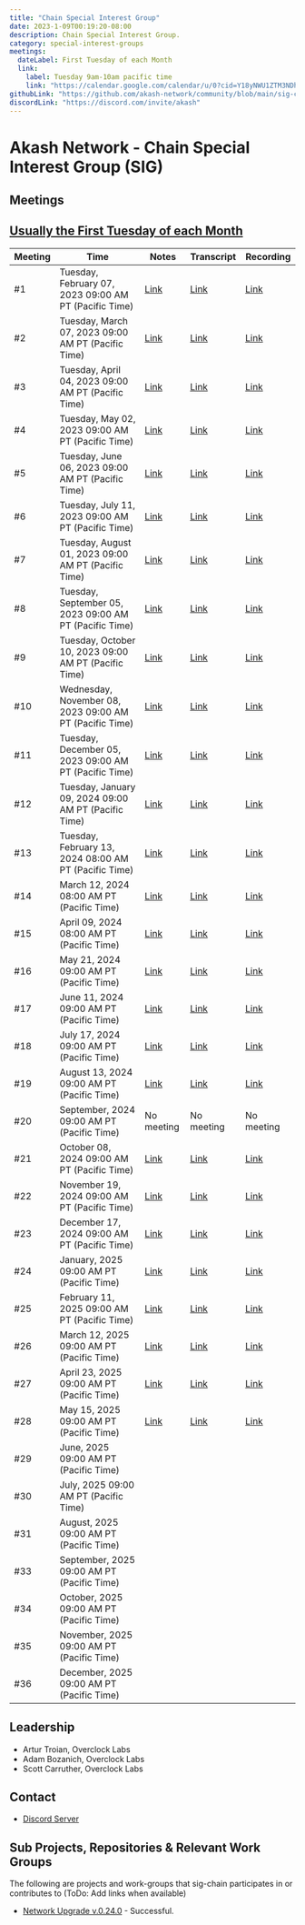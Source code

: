 ```yaml
---
title: "Chain Special Interest Group"
date: 2023-1-09T00:19:20-08:00
description: Chain Special Interest Group.
category: special-interest-groups
meetings:
  dateLabel: First Tuesday of each Month
  link:
    label: Tuesday 9am-10am pacific time
    link: "https://calendar.google.com/calendar/u/0?cid=Y18yNWU1ZTM3NDhlNGM0YWI3YTU1ZjQxZmJjNWViZWJjYzBhMDNiNDBmYjAyODc4NWYxNDE1OWJmYWViZWExMmUyQGdyb3VwLmNhbGVuZGFyLmdvb2dsZS5jb20"
githubLink: "https://github.com/akash-network/community/blob/main/sig-chain"
discordLink: "https://discord.com/invite/akash"
---
```


# Akash Network - Chain Special Interest Group (SIG)

## Meetings

## [Usually the First Tuesday of each Month](https://calendar.google.com/calendar/u/0?cid=Y18yNWU1ZTM3NDhlNGM0YWI3YTU1ZjQxZmJjNWViZWJjYzBhMDNiNDBmYjAyODc4NWYxNDE1OWJmYWViZWExMmUyQGdyb3VwLmNhbGVuZGFyLmdvb2dsZS5jb20)

| Meeting | Time                                                    | Notes                                                                                             | Transcript                                                                                                   | Recording                                                                                                                    |
| ------- | ------------------------------------------------------- | ------------------------------------------------------------------------------------------------- | ------------------------------------------------------------------------------------------------------------ | ---------------------------------------------------------------------------------------------------------------------------- |
| #1      | Tuesday, February 07, 2023 09:00 AM PT (Pacific Time)   | [Link](https://github.com/akash-network/community/blob/main/sig-chain/meetings/001-2023-02-08.md) | [Link](https://github.com/akash-network/community/blob/main/sig-chain/meetings/001-2023-02-08.md#transcript) | [Link](https://syav3u2trpuey4ercatgjmfetbsgauto4l6dweuzzeakfcfss5hq.arweave.net/lgFd01OL6ExwkRAmZLCkmGRgUm7i_DsSmckAooiyl08) |
| #2      | Tuesday, March 07, 2023 09:00 AM PT (Pacific Time)      | [Link](https://github.com/akash-network/community/blob/main/sig-chain/meetings/002-2023-03-07.md) | [Link](https://github.com/akash-network/community/blob/main/sig-chain/meetings/002-2023-03-07.md#transcript) | [Link](https://bnh5kltqeq2lawpenq3kdfi36yt4djl7gnsflaxset6d5jiucouq.arweave.net/C0_VLnAkNLBZ5Gw2oZUb9ifBpX8zZFWC8iT8PqUUE6k) |
| #3      | Tuesday, April 04, 2023 09:00 AM PT (Pacific Time)      | [Link](https://github.com/akash-network/community/blob/main/sig-chain/meetings/003-2023-04-04.md) | [Link](https://github.com/akash-network/community/blob/main/sig-chain/meetings/003-2023-04-04.md#transcript) | [Link](https://rtk5di5v7ki4rrepzufg5xvx7oakcpukzclwamohbfxn5kcgy3vq.arweave.net/jNXRo7X6kcjEj80Kbt63-4ChPorIl2Axxwlu3qhGxus) |
| #4      | Tuesday, May 02, 2023 09:00 AM PT (Pacific Time)        | [Link](https://github.com/akash-network/community/blob/main/sig-chain/meetings/004-2023-05-02.md) | [Link](https://github.com/akash-network/community/blob/main/sig-chain/meetings/004-2023-05-02.md#transcript) | [Link](https://ilt2quvvl4fkghho2kegz6q7vjpgza5dttrdrvswm6v5isdpsoeq.arweave.net/QueoUrVfCqMc7tKIbPofql5sg6Oc4jjWVmer1Ehvk4k) |
| #5      | Tuesday, June 06, 2023 09:00 AM PT (Pacific Time)       | [Link](https://github.com/akash-network/community/blob/main/sig-chain/meetings/004-2023-05-02.md) | [Link](https://github.com/akash-network/community/blob/main/sig-chain/meetings/004-2023-05-02.md#transcript) | [Link](https://ilt2quvvl4fkghho2kegz6q7vjpgza5dttrdrvswm6v5isdpsoeq.arweave.net/QueoUrVfCqMc7tKIbPofql5sg6Oc4jjWVmer1Ehvk4k) |
| #6      | Tuesday, July 11, 2023 09:00 AM PT (Pacific Time)       | [Link](https://github.com/akash-network/community/blob/main/sig-chain/meetings/006-2023-07-11.md) | [Link](https://github.com/akash-network/community/blob/main/sig-chain/meetings/006-2023-07-11.md#transcript) | [Link](https://sxisediwxnr2rnn2kq4dte3bkw2p7fsbg5h2fuc3tsrgimbgnfkq.arweave.net/ldEiDRa7Y6i1ulQ4OZNhVbT_lkE3T6LQW5yiZDAmaVU) |
| #7      | Tuesday, August 01, 2023 09:00 AM PT (Pacific Time)     | [Link](https://github.com/akash-network/community/blob/main/sig-chain/meetings/007-2023-08-01.md) | [Link](https://github.com/akash-network/community/blob/main/sig-chain/meetings/007-2023-08-01.md#transcript) | [Link](https://ublt6v3ytezl3kaq6ygiaz2zk52wxhmp7khokzmiy2ufgjheanpa.arweave.net/oFc_V3iZMr2oEPYMgGdZV3VrnY_6juVliMaoUyTkA14) |
| #8      | Tuesday, September 05, 2023 09:00 AM PT (Pacific Time)  | [Link](https://github.com/akash-network/community/blob/main/sig-chain/meetings/008-2023-09-05.md) | [Link](https://github.com/akash-network/community/blob/main/sig-chain/meetings/008-2023-09-05.md#transcript) | [Link](https://r67rmtmtcv66e7edkvshs42dzkzhk46xpknlhrtrvzwkvdm464ja.arweave.net/j78WTZMVfeJ8g1VkeXNDyrJ1c9d6mrPGca5sqo2c9xI) |
| #9      | Tuesday, October 10, 2023 09:00 AM PT (Pacific Time)    | [Link](https://github.com/akash-network/community/blob/main/sig-chain/meetings/009-2023-10-10.md) | [Link](https://github.com/akash-network/community/blob/main/sig-chain/meetings/009-2023-10-10.md#transcript) | [Link](https://nyvxvysvdc5oz5zwbmxrvtkyh2n2rrsqkopr2gxgpd7gkptvvsyq.arweave.net/bit64lUYuuz3NgsvGs1YPpuoxlBTnx0a5nj-ZT51rLE) |
| #10     | Wednesday, November 08, 2023 09:00 AM PT (Pacific Time) | [Link](https://github.com/akash-network/community/blob/main/sig-chain/meetings/011-2023-11-08.md) | [Link](https://github.com/akash-network/community/blob/main/sig-chain/meetings/011-2023-11-08.md#transcript) | [Link](https://sshyyg4r3uoeixzudilhwdkncekgk3yw5m6mulso6foidluersuq.arweave.net/lI-MG5HdHERfNBoWew1NERRlbxbrPMouTvFcga6EjKk) |
| #11     | Tuesday, December 05, 2023 09:00 AM PT (Pacific Time)   | [Link](https://github.com/akash-network/community/blob/main/sig-chain/meetings/011-2023-12-05.md) | [Link](https://github.com/akash-network/community/blob/main/sig-chain/meetings/011-2023-12-05.md#transcript) | [Link](https://ak4u4umlhafhkfu5jjckivcgokrrwkzzitwtwpoy5axl6soc5paq.arweave.net/ArlOUYs4CnUWnUpEpFRGcqMbKzlE7Ts92Oguv0nC68E) |
| #12     | Tuesday, January 09, 2024 09:00 AM PT (Pacific Time)    | [Link](https://github.com/akash-network/community/blob/main/sig-chain/meetings/012-2024-01-09.md) | [Link](https://github.com/akash-network/community/blob/main/sig-chain/meetings/012-2024-01-09.md#transcript) | [Link](https://p2eg6ctrzmvcgqmibhpnvtje32gi3rt3nzdyjocfohwt6kiddsma.arweave.net/fohvCnHLKiNBiAne2s0k3oyNxntuR4S4RXHtPykDHJg) |
| #13     | Tuesday, February 13, 2024 08:00 AM PT (Pacific Time)   | [Link](https://github.com/akash-network/community/blob/main/sig-chain/meetings/013-2024-02-13.md) | [Link](https://github.com/akash-network/community/blob/main/sig-chain/meetings/013-2024-02-13.md#transcript) | [Link](https://swcn57cpu3ttvpgaf7e52xsv5wil57wtyredtvnd6bprntawwl3a.arweave.net/lYTe_E-m5zq8wC_J3V5V7ZC-_tPESDnVo_BfFswWsvY) |
| #14     | March 12, 2024 08:00 AM PT (Pacific Time)               | [Link](https://github.com/akash-network/community/blob/main/sig-chain/meetings/014-2024-03-12.md) | [Link](https://github.com/akash-network/community/blob/main/sig-chain/meetings/014-2024-03-12.md#transcript) | [Link](https://bwp7ef3o435ht3azllxhma3vbj4u4x4zgtlx3tfc44gjnjkanyqa.arweave.net/DZ_yF27m-nnsGVrudgN1CnlOX5k0133MoucMlqVAbiA) |
| #15     | April 09, 2024 08:00 AM PT (Pacific Time)               | [Link](https://github.com/akash-network/community/blob/main/sig-chain/meetings/015-2024-04-09.md) | [Link](https://github.com/akash-network/community/blob/main/sig-chain/meetings/015-2024-04-09.md#transcript) | [Link](https://qv5qbltorrogit5i3qvsihngxzevuweduyauwodu5rk3yhysu3xq.arweave.net/hXsArm6MXGRPqNwrJB2mvklaWIOmAUs4dOxVvB8Spu8) |
| #16     | May 21, 2024 09:00 AM PT (Pacific Time)                 | [Link](https://github.com/akash-network/community/blob/main/sig-chain/meetings/016-2024-05-21.md) | [Link](https://github.com/akash-network/community/blob/main/sig-chain/meetings/016-2024-05-21.md#transcript) | [Link](https://t7vun4ttnoelbnwkis4rf7eacagljw7a5tsobsuujmsiycgjdpna.arweave.net/n-tG8nNriLC2ykS5EvyAEAy02-Ds5ODKlEskjAjJG9o) |
| #17     | June 11, 2024 09:00 AM PT (Pacific Time)                | [Link](https://github.com/akash-network/community/blob/main/sig-chain/meetings/017-2024-06-11.md) | [Link](https://github.com/akash-network/community/blob/main/sig-chain/meetings/017-2024-06-11.md#transcript) | [Link](https://g6qelhldnaj52ry4xc56kge2wjrswqfgxrqs4iduth4cpqpndlfq.arweave.net/N6BFnWNoE91HHLi75RiasmMrQKa8YS4gdJn4J8HtGss) |
| #18     | July 17, 2024 09:00 AM PT (Pacific Time)                | [Link](https://github.com/akash-network/community/blob/main/sig-chain/meetings/018-2024-07-17.md) | [Link](https://github.com/akash-network/community/blob/main/sig-chain/meetings/018-2024-07-17.md#transcript) | [Link](https://556xxz5f7wcokgit5qlznxtkdvmdkcrafobpcwztrytgflmcifjq.arweave.net/731756X9hOUZE-wXlt5qHVg1CiArgvFbM44mYq2CQVM) |
| #19     | August 13, 2024 09:00 AM PT (Pacific Time)              | [Link](https://github.com/akash-network/community/blob/main/sig-chain/meetings/019-2024-08-13.md) | [Link](https://github.com/akash-network/community/blob/main/sig-chain/meetings/019-2024-08-13.md#transcript) | [Link](https://bcp7f4xex34ci3vtw7rfaeonelh52dkaqdb26xjfs67jojmips7a.arweave.net/CJ_y8uS--CRus7fiUBHNIs_dDUCAw69dJZe-lyWIfL4) |
| #20     | September, 2024 09:00 AM PT (Pacific Time)              | No meeting                                                                                        | No meeting                                                                                                   | No meeting                                                                                                                   |
| #21     | October 08, 2024 09:00 AM PT (Pacific Time)             | [Link](https://github.com/akash-network/community/blob/main/sig-chain/meetings/020-2024-10-08.md) | [Link](https://github.com/akash-network/community/blob/main/sig-chain/meetings/020-2024-10-08.md#transcript) | [Link](https://z6a66fr3xktpajzb5upa5vnaxjls3e4skjeyhce46ctxuhk4fzja.arweave.net/z4HvFju6pvAnIe0eDtWgulctk5JSSYOInPCneh1cLlI) |
| #22     | November 19, 2024 09:00 AM PT (Pacific Time)            | [Link](https://github.com/akash-network/community/blob/main/sig-chain/meetings/021-2024-11-19.md) | [Link](https://github.com/akash-network/community/blob/main/sig-chain/meetings/021-2024-11-19.md#transcript) | [Link](https://3gxdydiienampxxepmafcpjwtyjfyrzamvis24vedh365ekxwbjq.arweave.net/2a48DQgjQMfe5HsAUT02nhJcRyBlUS1ypBn37pFXsFM) |
| #23     | December 17, 2024 09:00 AM PT (Pacific Time)            | [Link](https://github.com/akash-network/community/blob/main/sig-chain/meetings/022-2024-12-17.md) | [Link](https://github.com/akash-network/community/blob/main/sig-chain/meetings/022-2024-12-17.md#transcript) | [Link](https://ho3g44dkfdiz2curf5kxtq2uvb6zhxydnw6elfpptqd56hnajraq.arweave.net/O7ZucGoo0Z0KkS9VecNUqH2T3wNtvEWV75wH3x2gTEE) |
| #24     | January, 2025 09:00 AM PT (Pacific Time)                | [Link](https://github.com/akash-network/community/blob/main/sig-chain/meetings/023-2025-01-14.md) | [Link](https://github.com/akash-network/community/blob/main/sig-chain/meetings/023-2025-01-14.md#transcript) | [Link](https://36yakcm4vvlqyxtsdazt7pnkajwrc2qlrenzr6kkhwszeya6lgoa.arweave.net/37AFCZytVwxechgzP72qAm0RaguJG5j5Sj2lkmAeWZw) |
| #25     | February 11, 2025 09:00 AM PT (Pacific Time)            | [Link](https://github.com/akash-network/community/blob/main/sig-chain/meetings/024-2025-02-11.md) | [Link](https://github.com/akash-network/community/blob/main/sig-chain/meetings/024-2025-02-11.md#transcript) | [Link](https://c3kekwiljt434lc5ivhynrbkhea5ktklaa5hq3ejkkmrtt6uzqwa.arweave.net/FtRFWQtM-b4sXUVPhsQqOQHVTUsAOnhsiVKZGc_UzCw) |
| #26     | March 12, 2025 09:00 AM PT (Pacific Time)               | [Link](https://github.com/akash-network/community/blob/main/sig-chain/meetings/025-2025-03-12.md) | [Link](https://github.com/akash-network/community/blob/main/sig-chain/meetings/025-2025-03-12.md#transcript) | [Link](https://ovlqvza3gpgkn5uo2g7suk4p2j2osvf6xw3nuhxq4juuss77k7ga.arweave.net/dVcK5BszzKb2jtG_KiuP0nTpVL69ttoe8OJpSUv_V8w) |
| #27     | April 23, 2025 09:00 AM PT (Pacific Time) | [Link](https://github.com/akash-network/community/blob/main/sig-chain/meetings/026-2025-04-23.md)   |[Link](https://github.com/akash-network/community/blob/main/sig-chain/meetings/026-2025-04-23.md#transcript)  |[Link](https://ix4pircqptmfzkeiph34v3fbalopzly6hnum63ns6xua36stqkca.arweave.net/Rfj0RFB82FyoiHn3yuyhAtz8rx47aM9tsvXoDfpTgoQ) 
| #28     | May 15, 2025 09:00 AM PT (Pacific Time)  | [Link]( https://github.com/akash-network/community/blob/main/sig-chain/meetings/027-2025-05-15.md )  | [Link](  https://github.com/akash-network/community/blob/main/sig-chain/meetings/027-2025-05-15.md#transcript ) |[Link]( https://h5np6nxlal2wk4nj5iyeoxhvkvfqjch4lxowrebg6jh5k7dnodfa.arweave.net/P1r_NusC9WVxqeowR1z1VUsEiPxd3WiQJvJP1XxtcMo)
| #29     | June, 2025 09:00 AM PT (Pacific Time)                   |                                                                                                   |                                                                                                              |
| #30     | July, 2025 09:00 AM PT (Pacific Time)                   |                                                                                                   |                                                                                                              |
| #31     | August, 2025 09:00 AM PT (Pacific Time)                 |                                                                                                   |                                                                                                              |
| #33     | September, 2025 09:00 AM PT (Pacific Time)              |                                                                                                   |                                                                                                              |
| #34     | October, 2025 09:00 AM PT (Pacific Time)                |                                                                                                   |                                                                                                              |
| #35     | November, 2025 09:00 AM PT (Pacific Time)               |                                                                                                   |                                                                                                              |
| #36     | December, 2025 09:00 AM PT (Pacific Time)               |                                                                                                   |                                                                                                              |

## Leadership

- Artur Troian, Overclock Labs
- Adam Bozanich, Overclock Labs
- Scott Carruther, Overclock Labs

## Contact

- [Discord Server](https://discord.com/channels/747885925232672829/1062751164065665114/1072560907831484487)

## Sub Projects, Repositories & Relevant Work Groups

The following are projects and work-groups that sig-chain participates in or contributes to (ToDo: Add links when available)

- [Network Upgrade v.0.24.0](https://github.com/akash-network/support/issues/73) - Successful.
